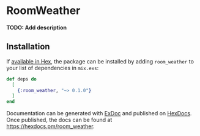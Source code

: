 # RoomWeather

**TODO: Add description**

## Installation

If [available in Hex](https://hex.pm/docs/publish), the package can be installed
by adding `room_weather` to your list of dependencies in `mix.exs`:

```elixir
def deps do
  [
    {:room_weather, "~> 0.1.0"}
  ]
end
```

Documentation can be generated with [ExDoc](https://github.com/elixir-lang/ex_doc)
and published on [HexDocs](https://hexdocs.pm). Once published, the docs can
be found at <https://hexdocs.pm/room_weather>.

